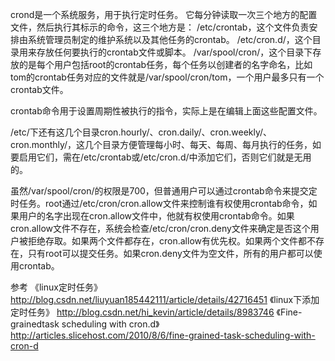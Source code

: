 crond是一个系统服务，用于执行定时任务。
它每分钟读取一次三个地方的配置文件，然后执行其标示的命令，这三个地方是：
/etc/crontab，这个文件负责安排由系统管理员制定的维护系统以及其他任务的crontab。
/etc/cron.d/，这个目录用来存放任何要执行的crontab文件或脚本。
/var/spool/cron/，这个目录下存放的是每个用户包括root的crontab任务，每个任务以创建者的名字命名，比如tom的crontab任务对应的文件就是/var/spool/cron/tom，一个用户最多只有一个crontab文件。

crontab命令用于设置周期性被执行的指令，实际上是在编辑上面这些配置文件。

/etc/下还有这几个目录cron.hourly/、cron.daily/、cron.weekly/、cron.monthly/，这几个目录方便管理每小时、每天、每周、每月执行的任务，如要启用它们，需在/etc/crontab或/etc/cron.d/中添加它们，否则它们就是无用的。

虽然/var/spool/cron/的权限是700，但普通用户可以通过crontab命令来提交定时任务。root通过/etc/cron/cron.allow文件来控制谁有权使用crontab命令，如果用户的名字出现在cron.allow文件中，他就有权使用crontab命令。如果cron.allow文件不存在，系统会检查/etc/cron/cron.deny文件来确定是否这个用户被拒绝存取。如果两个文件都存在，cron.allow有优先权。如果两个文件都不存在，只有root可以提交任务。如果cron.deny文件为空文件，所有的用户都可以使用crontab。

参考
《linux定时任务》
http://blog.csdn.net/liuyuan185442111/article/details/42716451
《linux下添加定时任务》
http://blog.csdn.net/hi_kevin/article/details/8983746
《Fine-grainedtask scheduling with cron.d》
http://articles.slicehost.com/2010/8/6/fine-grained-task-scheduling-with-cron-d